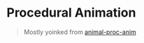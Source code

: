 # Procedural Animation

> Mostly yoinked from [animal-proc-anim](https://github.com/argonautcode/animal-proc-anim)
